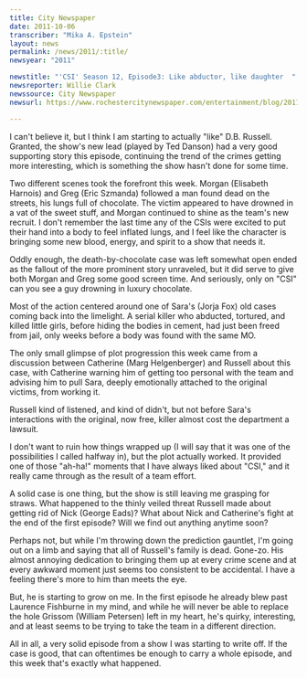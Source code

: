 ```yaml
---
title: City Newspaper
date: 2011-10-06
transcriber: "Mika A. Epstein"
layout: news
permalink: /news/2011/:title/
newsyear: "2011"

newstitle: "'CSI' Season 12, Episode3: Like abductor, like daughter  "
newsreporter: Willie Clark
newssource: City Newspaper
newsurl: https://www.rochestercitynewspaper.com/entertainment/blog/2011/10/CSI-Season-12-Episode3-Like-abductor-like-daughter/

---
```


I can't believe it, but I think I am starting to actually "like" D.B. Russell. Granted, the show's new lead (played by Ted Danson) had a very good supporting story this episode, continuing the trend of the crimes getting more interesting, which is something the show hasn't done for some time.

Two different scenes took the forefront this week. Morgan (Elisabeth Harnois) and Greg (Eric Szmanda) followed a man found dead on the streets, his lungs full of chocolate. The victim appeared to have drowned in a vat of the sweet stuff, and Morgan continued to shine as the team's new recruit. I don't remember the last time any of the CSIs were excited to put their hand into a body to feel inflated lungs, and I feel like the character is bringing some new blood, energy, and spirit to a show that needs it.

Oddly enough, the death-by-chocolate case was left somewhat open ended as the fallout of the more prominent story unraveled, but it did serve to give both Morgan and Greg some good screen time. And seriously, only on "CSI" can you see a guy drowning in luxury chocolate.

Most of the action centered around one of Sara's (Jorja Fox) old cases coming back into the limelight. A serial killer who abducted, tortured, and killed little girls, before hiding the bodies in cement, had just been freed from jail, only weeks before a body was found with the same MO.

The only small glimpse of plot progression this week came from a discussion between Catherine (Marg Helgenberger) and Russell about this case, with Catherine warning him of getting too personal with the team and advising him to pull Sara, deeply emotionally attached to the original victims, from working it.

Russell kind of listened, and kind of didn't, but not before Sara's interactions with the original, now free, killer almost cost the department a lawsuit.

I don't want to ruin how things wrapped up (I will say that it was one of the possibilities I called halfway in), but the plot actually worked. It provided one of those "ah-ha!" moments that I have always liked about "CSI," and it really came through as the result of a team effort.

A solid case is one thing, but the show is still leaving me grasping for straws. What happened to the thinly veiled threat Russell made about getting rid of Nick (George Eads)? What about Nick and Catherine's fight at the end of the first episode? Will we find out anything anytime soon?

Perhaps not, but while I'm throwing down the prediction gauntlet, I'm going out on a limb and saying that all of Russell's family is dead. Gone-zo. His almost annoying dedication to bringing them up at every crime scene and at every awkward moment just seems too consistent to be accidental. I have a feeling there's more to him than meets the eye.

But, he is starting to grow on me. In the first episode he already blew past Laurence Fishburne in my mind, and while he will never be able to replace the hole Grissom (William Petersen) left in my heart, he's quirky, interesting, and at least seems to be trying to take the team in a different direction.

All in all, a very solid episode from a show I was starting to write off. If the case is good, that can oftentimes be enough to carry a whole episode, and this week that's exactly what happened.
